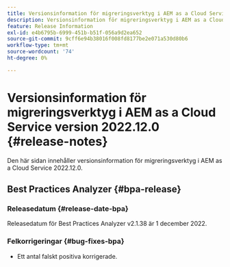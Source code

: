 ```yaml
---
title: Versionsinformation för migreringsverktyg i AEM as a Cloud Service version 2022.12.0
description: Versionsinformation för migreringsverktyg i AEM as a Cloud Service version 2022.12.0
feature: Release Information
exl-id: e4b6795b-6999-451b-b51f-056a9d2ea652
source-git-commit: 9cff6e94b38016f008fd8177be2e071a530d80b6
workflow-type: tm+mt
source-wordcount: '74'
ht-degree: 0%

---
```


# Versionsinformation för migreringsverktyg i AEM as a Cloud Service version 2022.12.0 {#release-notes}

Den här sidan innehåller versionsinformation för migreringsverktyg i AEM as a Cloud Service 2022.12.0.

## Best Practices Analyzer {#bpa-release}

### Releasedatum {#release-date-bpa}

Releasedatum för Best Practices Analyzer v2.1.38 är 1 december 2022.

### Felkorrigeringar {#bug-fixes-bpa}

* Ett antal falskt positiva korrigerade.
